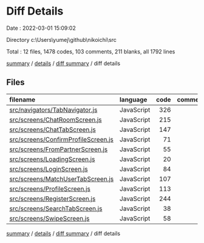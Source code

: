 # Diff Details

Date : 2022-03-01 15:09:02

Directory c:\Users\yumej\github\nikoichi\src

Total : 12 files,  1478 codes, 103 comments, 211 blanks, all 1792 lines

[summary](results.md) / [details](details.md) / [diff summary](diff.md) / diff details

## Files
| filename | language | code | comment | blank | total |
| :--- | :--- | ---: | ---: | ---: | ---: |
| [src/navigators/TabNavigator.js](/src/navigators/TabNavigator.js) | JavaScript | 326 | 7 | 30 | 363 |
| [src/screens/ChatRoomScreen.js](/src/screens/ChatRoomScreen.js) | JavaScript | 215 | 22 | 40 | 277 |
| [src/screens/ChatTabScreen.js](/src/screens/ChatTabScreen.js) | JavaScript | 147 | 50 | 33 | 230 |
| [src/screens/ConfirmProfileScreen.js](/src/screens/ConfirmProfileScreen.js) | JavaScript | 71 | 7 | 11 | 89 |
| [src/screens/FromPartnerScreen.js](/src/screens/FromPartnerScreen.js) | JavaScript | 55 | 3 | 12 | 70 |
| [src/screens/LoadingScreen.js](/src/screens/LoadingScreen.js) | JavaScript | 20 | 0 | 6 | 26 |
| [src/screens/LoginScreen.js](/src/screens/LoginScreen.js) | JavaScript | 84 | 1 | 7 | 92 |
| [src/screens/MatchUserTabScreen.js](/src/screens/MatchUserTabScreen.js) | JavaScript | 107 | 1 | 14 | 122 |
| [src/screens/ProfileScreen.js](/src/screens/ProfileScreen.js) | JavaScript | 113 | 3 | 14 | 130 |
| [src/screens/RegisterScreen.js](/src/screens/RegisterScreen.js) | JavaScript | 244 | 5 | 23 | 272 |
| [src/screens/SearchTabScreen.js](/src/screens/SearchTabScreen.js) | JavaScript | 38 | 0 | 8 | 46 |
| [src/screens/SwipeScreen.js](/src/screens/SwipeScreen.js) | JavaScript | 58 | 4 | 13 | 75 |

[summary](results.md) / [details](details.md) / [diff summary](diff.md) / diff details